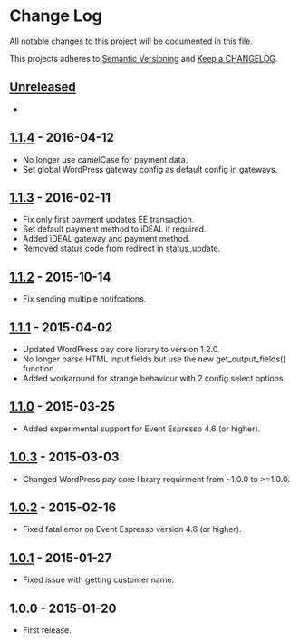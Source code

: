 # Change Log

All notable changes to this project will be documented in this file.

This projects adheres to [Semantic Versioning](http://semver.org/) and [Keep a CHANGELOG](http://keepachangelog.com/).

## [Unreleased][unreleased]
-

## [1.1.4] - 2016-04-12
- No longer use camelCase for payment data.
- Set global WordPress gateway config as default config in gateways.

## [1.1.3] - 2016-02-11
- Fix only first payment updates EE transaction.
- Set default payment method to iDEAL if required.
- Added iDEAL gateway and payment method.
- Removed status code from redirect in status_update.

## [1.1.2] - 2015-10-14
- Fix sending multiple notifcations.

## [1.1.1] - 2015-04-02
- Updated WordPress pay core library to version 1.2.0.
- No longer parse HTML input fields but use the new get_output_fields() function.
- Added workaround for strange behaviour with 2 config select options.

## [1.1.0] - 2015-03-25
- Added experimental support for Event Espresso 4.6 (or higher).

## [1.0.3] - 2015-03-03
- Changed WordPress pay core library requirment from ~1.0.0 to >=1.0.0.

## [1.0.2] - 2015-02-16
- Fixed fatal error on Event Espresso version 4.6 (or higher).

## [1.0.1] - 2015-01-27
- Fixed issue with getting customer name.

## 1.0.0 - 2015-01-20
- First release.

[unreleased]: https://github.com/wp-pay-extensions/event-espresso/compare/1.1.4...HEAD
[1.1.4]: https://github.com/wp-pay-extensions/event-espresso/compare/1.1.3...1.1.4
[1.1.3]: https://github.com/wp-pay-extensions/event-espresso/compare/1.1.2...1.1.3
[1.1.2]: https://github.com/wp-pay-extensions/event-espresso/compare/1.1.1...1.1.2
[1.1.1]: https://github.com/wp-pay-extensions/event-espresso/compare/1.1.0...1.1.1
[1.1.0]: https://github.com/wp-pay-extensions/event-espresso/compare/1.0.3...1.1.0
[1.0.3]: https://github.com/wp-pay-extensions/event-espresso/compare/1.0.2...1.0.3
[1.0.2]: https://github.com/wp-pay-extensions/event-espresso/compare/1.0.1...1.0.2
[1.0.1]: https://github.com/wp-pay-extensions/event-espresso/compare/1.0.0...1.0.1
